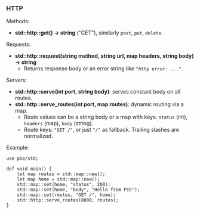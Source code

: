 ### HTTP

Methods:

- **std::http::get() -> string** ("GET"), similarly `post`, `put`, `delete`.

Requests:

- **std::http::request(string method, string url, map headers, string body) -> string**
  - Returns response body or an error string like `"http error: ..."`.

Servers:

- **std::http::serve(int port, string body)**: serves constant body on all routes.
- **std::http::serve_routes(int port, map routes)**: dynamic routing via a map.
  - Route values can be a string body or a map with keys: `status` (int), `headers` (map), `body` (string).
  - Route keys: `"GET /"`, or just `"/"` as fallback. Trailing slashes are normalized.

Example:

```pie
use pie/std;

def void main() {
    let map routes = std::map::new();
    let map home = std::map::new();
    std::map::set(home, "status", 200);
    std::map::set(home, "body", "Hello from PIE");
    std::map::set(routes, "GET /", home);
    std::http::serve_routes(8080, routes);
}
```

